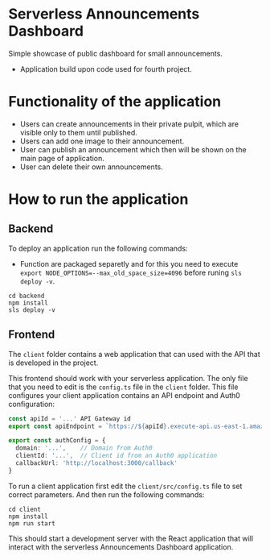 # Serverless Announcements Dashboard

Simple showcase of public dashboard for small announcements. 
* Application build upon code used for fourth project.

# Functionality of the application

* Users can create announcements in their private pulpit, which are visible only to them until published.
* Users can add one image to their announcement.
* User can publish an announcement which then will be shown on the main page of application.
* User can delete their own announcements.


# How to run the application

## Backend

To deploy an application run the following commands:
* Function are packaged separetly and for this you need to execute `export NODE_OPTIONS=--max_old_space_size=4096` before runing `sls deploy -v`.
```
cd backend
npm install
sls deploy -v
```

## Frontend


The `client` folder contains a web application that can used with the API that is developed in the project.

This frontend should work with your serverless application. The only file that you need to edit is the `config.ts` file in the `client` folder. This file configures your client application contains an API endpoint and Auth0 configuration:

```ts
const apiId = '...' API Gateway id
export const apiEndpoint = `https://${apiId}.execute-api.us-east-1.amazonaws.com/dev`

export const authConfig = {
  domain: '...',    // Domain from Auth0
  clientId: '...',  // Client id from an Auth0 application
  callbackUrl: 'http://localhost:3000/callback'
}
```

To run a client application first edit the `client/src/config.ts` file to set correct parameters. And then run the following commands:

```
cd client
npm install
npm run start
```

This should start a development server with the React application that will interact with the serverless Announcements Dashboard application.

